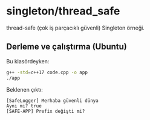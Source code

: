# singleton/thread_safe

thread-safe (çok iş parçacıklı güvenli) Singleton örneği.

## Derleme ve çalıştırma (Ubuntu)

Bu klasördeyken:

```bash
g++ -std=c++17 code.cpp -o app
./app
```

Beklenen çıktı:

```text
[SafeLogger] Merhaba güvenli dünya
Aynı mı? true
[SAFE-APP] Prefix değişti mi?
```